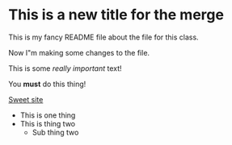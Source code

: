 # This is a new title for the merge

This is my fancy README file about the file for this class.


Now I"m making some changes to the file.


This is some *really important* text!

You __must__ do this thing!

[Sweet site](http://www.google.com)


* This is one thing
* This is thing two
   * Sub thing two





